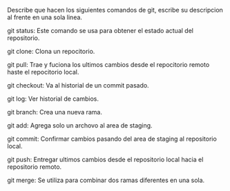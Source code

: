 Describe que hacen los siguientes comandos de git, escribe su descripcion al frente en una sola linea.

git status: Este comando se usa para obtener el estado actual del repositorio.

git clone: Clona un repocitorio.

git pull: Trae y fuciona los ultimos cambios desde el repocitorio remoto haste el repocitorio local.

git checkout: Va al historial de un commit pasado.

git log: Ver historial de cambios.

git branch: Crea una nueva rama.

git add: Agrega solo un archovo al area de staging.

git commit: Confirmar cambios pasando del area de staging al repositorio local.


git push: Entregar ultimos cambios desde el repositorio local hacia el repositorio remoto.


git merge: Se utiliza para combinar dos ramas diferentes en una sola. 

